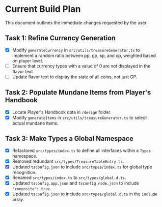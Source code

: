 # Current Build Plan

This document outlines the immediate changes requested by the user.

## Task 1: Refine Currency Generation
- [x] Modify `generateCurrency` in `src/utils/treasureGenerator.ts` to implement a random ratio between pp, gp, sp, and cp, weighted based on player level.
- [ ] Ensure that currency types with a value of 0 are not displayed in the flavor text.
- [ ] Update flavor text to display the state of all coins, not just GP.

## Task 2: Populate Mundane Items from Player's Handbook
- [x] Locate Player's Handbook data in `/design` folder.
- [x] Modify `generateItems` in `src/utils/treasureGenerator.ts` to select actual mundane items.

## Task 3: Make Types a Global Namespace
- [x] Refactored `src/types/index.ts` to define all interfaces within a `Types` namespace.
- [x] Removed redundant `src/types/TreasureTableEntry.ts`.
- [x] Updated `tsconfig.json` to include `src/types/index.ts` for global type recognition.
- [x] Renamed `src/types/index.ts` to `src/types/global.d.ts`.
- [x] Updated `tsconfig.app.json` and `tsconfig.node.json` to include `"composite": true`.
- [x] Updated `tsconfig.json` to include `src/types/global.d.ts` in the `include` array.
